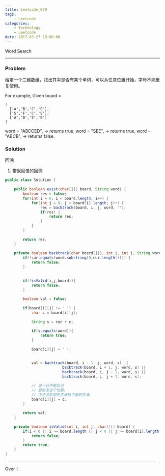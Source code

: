```yaml
---
title: Leetcode_079
tags:
	- Leetcode
categories:
	- Technology
	- Leetcode
date: 2017-03-27 13:06:00
---
```

Word Search

<!-- more -->

***

### Problem
给定一个二维数组，找出其中是否有某个单词，可以从任意位置开始，字母不能重复使用。

For example,
Given board =

```
[
  ['A','B','C','E'],
  ['S','F','C','S'],
  ['A','D','E','E']
]
```

word = "ABCCED", -> returns true,
word = "SEE", -> returns true,
word = "ABCB", -> returns false.

### Solution

回溯
1. 带返回值的回溯

``` java
public class Solution {
    
    public boolean exist(char[][] board, String word) {
        boolean res = false;
        for(int i = 0; i < board.length; i++) {
            for(int j = 0; j < board[i].length; j++) {
                res = backtrack(board, i, j, word, "");
                if(res) {
                    return res;
                }
            }
        }
 
        return res;
    }
    
    private boolean backtrack(char board[][], int i, int j, String word, String cur) {
        if(!cur.equals(word.substring(0,cur.length()))) {
            return false;
        }
                
                
        if(!isValid(i,j,board)){
            return false;
        }
        
        boolean val = false;
        
        if(board[i][j] != ' ') {
            char c = board[i][j];
            
            String s = cur + c;
            
            if(s.equals(word)){
                return true;
            }
        
            board[i][j] = ' ';
            
            
            val = backtrack(board, i - 1, j, word, s) ||
                          backtrack(board, i + 1, j, word, s) ||
                          backtrack(board, i, j - 1, word, s) ||
                          backtrack(board, i, j + 1, word, s);

            // 这一行不能忘记
            // 要恢复这个位置。
            // 才不会影响在方法栈下面的方法。
            board[i][j] = c;
        } 
        
        return val;
    }
    
    private boolean isValid(int i, int j, char[][] board) {
        if(i < 0 || i >= board.length || j < 0 || j >= board[i].length) {
            return false;
        }
        return true;
    }
}
```


*** 

Over！



















































